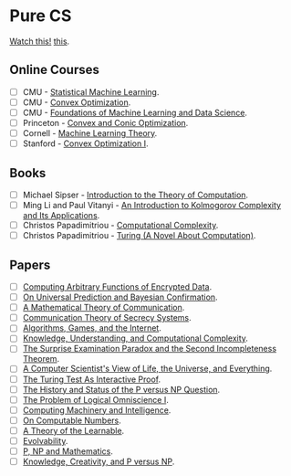 # Pure CS

[Watch this!](https://stellar.mit.edu/courseguide/)
[this](http://www.cs.cmu.edu/~avrim/courses.html).

## Online Courses
 - [ ] CMU - [Statistical Machine Learning](http://www.stat.cmu.edu/~ryantibs/statml/).
 - [ ] CMU - [Convex Optimization](https://www.youtube.com/watch?v=XFKBNJ14UmY&list=PLjbUi5mgii6AVdvImLB9-Hako68p9MpIC).
 - [ ] CMU - [Foundations of Machine Learning and Data Science](http://www.cs.cmu.edu/~ninamf/courses/806/10-806-index.html).
 - [ ] Princeton - [Convex and Conic Optimization](http://aaa.princeton.edu/orf523).
 - [ ] Cornell - [Machine Learning Theory](http://www.cs.cornell.edu/courses/cs6783/2019fa/).
 - [ ] Stanford - [Convex Optimization I](https://web.stanford.edu/class/ee364a/).

## Books
- [ ] Michael Sipser - [Introduction to the Theory of Computation](https://www.amazon.com/Introduction-Theory-Computation-Michael-Sipser/dp/0534950973/ref=sr_1_1?s=books&ie=UTF8&qid=1315273796&sr=1-1).
- [ ] Ming Li and Paul Vitanyi - [An Introduction to Kolmogorov Complexity and Its Applications](https://www.amazon.com/Introduction-Kolmogorov-Complexity-Applications-Computer/dp/0387339981/ref=sr_1_1?ie=UTF8&qid=1315403140&sr=8-1).
- [ ] Christos Papadimitriou - [Computational Complexity](https://www.amazon.com/Computational-Complexity-Christos-H-Papadimitriou/dp/0201530821/ref=sr_1_1?s=books&ie=UTF8&qid=1315273863&sr=1-1).
- [ ] Christos Papadimitriou - [Turing (A Novel About Computation)](https://www.amazon.com/Turing-Novel-Computation-Christos-Papadimitriou/dp/0262661918/ref=sr_1_1?s=books&ie=UTF8&qid=1315273937&sr=1-1).

## Papers
- [ ] [Computing Arbitrary Functions of Encrypted Data](https://crypto.stanford.edu/craig/easy-fhe.pdf).
- [ ] [On Universal Prediction and Bayesian Confirmation](http://arxiv.org/pdf/0709.1516).
- [ ] [A Mathematical Theory of Communication](http://people.math.harvard.edu/~ctm/home/text/others/shannon/entropy/entropy.pdf).
- [ ] [Communication Theory of Secrecy Systems](http://netlab.cs.ucla.edu/wiki/files/shannon1949.pdf).
- [ ] [Algorithms, Games, and the Internet](http://www.eecs.harvard.edu/~parkes/cs286r/spring02/papers/stoc01.pdf).
- [ ] [Knowledge, Understanding, and Computational Complexity](https://citeseerx.ist.psu.edu/viewdoc/download?doi=10.1.1.98.4920&rep=rep1&type=pdf).
- [ ] [The Surprise Examination Paradox and the Second Incompleteness Theorem](https://arxiv.org/abs/1011.4974).
- [ ] [A Computer Scientist's View of Life, the Universe, and Everything](https://arxiv.org/abs/quant-ph/9904050).
- [ ] [The Turing Test As Interactive Proof](https://dash.harvard.edu/bitstream/1/2027203/5/turing-interactive-proof.pdf).
- [ ] [The History and Status of the P versus NP Question](https://www.win.tue.nl/~gwoegi/P-versus-NP/sipser.pdf).
- [ ] [The Problem of Logical Omniscience I](https://www.jstor.org/stable/20116982?seq=1). 
- [ ] [Computing Machinery and Intelligence](https://academic.oup.com/mind/article/LIX/236/433/986238).
- [ ] [On Computable Numbers](https://www.cs.virginia.edu/~robins/Turing_Paper_1936.pdf).
- [ ] [A Theory of the Learnable](https://people.mpi-inf.mpg.de/~mehlhorn/SeminarEvolvability/ValiantLearnable.pdf).
- [ ] [Evolvability](https://dash.harvard.edu/bitstream/handle/1/2643031/Valiant_Evolvability.pdf).
- [ ] [P, NP and Mathematics](https://www.math.ias.edu/~avi/PUBLICATIONS/MYPAPERS/W06/w06.pdf).
- [ ] [Knowledge, Creativity, and P versus NP](https://www.math.ias.edu/~avi/PUBLICATIONS/MYPAPERS/AW09/AW09.pdf).
